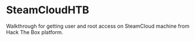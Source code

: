 # SteamCloudHTB
Walkthrough for getting user and root access on SteamCloud machine from Hack The Box platform.
